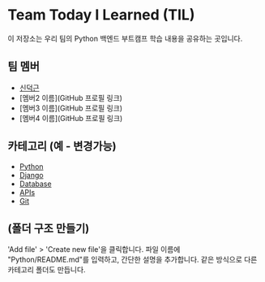 # Team Today I Learned (TIL)

이 저장소는 우리 팀의 Python 백엔드 부트캠프 학습 내용을 공유하는 곳입니다.

## 팀 멤버
- [신덕근](https://github.com/shindeokgeun)
- [멤버2 이름](GitHub 프로필 링크)
- [멤버3 이름](GitHub 프로필 링크)
- [멤버4 이름](GitHub 프로필 링크)

## 카테고리 (예 - 변경가능)
- [Python](Python/)
- [Django](Django/)
- [Database](Database/)
- [APIs](APIs/)
- [Git](Git/)

## (폴더 구조 만들기)

'Add file' > 'Create new file'을 클릭합니다.
파일 이름에 "Python/README.md"를 입력하고, 간단한 설명을 추가합니다.
같은 방식으로 다른 카테고리 폴더도 만듭니다.
